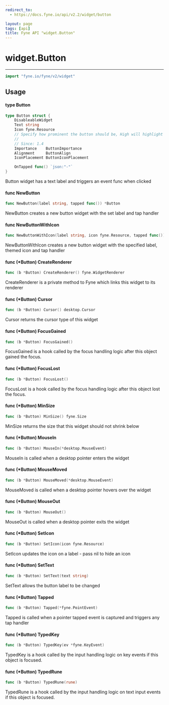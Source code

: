 ```yaml
---
redirect_to:
  - https://docs.fyne.io/api/v2.2/widget/button

layout: page
tags: [api]
title: Fyne API "widget.Button"
---
```



# widget.Button
---
```go
import "fyne.io/fyne/v2/widget"
```

## Usage

#### type Button

```go
type Button struct {
	DisableableWidget
	Text string
	Icon fyne.Resource
	// Specify how prominent the button should be, High will highlight the button and Low will remove some decoration.
	//
	// Since: 1.4
	Importance    ButtonImportance
	Alignment     ButtonAlign
	IconPlacement ButtonIconPlacement

	OnTapped func() `json:"-"`
}
```

Button widget has a text label and triggers an event func when clicked

#### func  NewButton

```go
func NewButton(label string, tapped func()) *Button
```
NewButton creates a new button widget with the set label and tap handler

#### func  NewButtonWithIcon

```go
func NewButtonWithIcon(label string, icon fyne.Resource, tapped func()) *Button
```
NewButtonWithIcon creates a new button widget with the specified label, themed icon and tap handler

#### func (*Button) CreateRenderer

```go
func (b *Button) CreateRenderer() fyne.WidgetRenderer
```
CreateRenderer is a private method to Fyne which links this widget to its renderer

#### func (*Button) Cursor

```go
func (b *Button) Cursor() desktop.Cursor
```
Cursor returns the cursor type of this widget

#### func (*Button) FocusGained

```go
func (b *Button) FocusGained()
```
FocusGained is a hook called by the focus handling logic after this object gained the focus.

#### func (*Button) FocusLost

```go
func (b *Button) FocusLost()
```
FocusLost is a hook called by the focus handling logic after this object lost the focus.

#### func (*Button) MinSize

```go
func (b *Button) MinSize() fyne.Size
```
MinSize returns the size that this widget should not shrink below

#### func (*Button) MouseIn

```go
func (b *Button) MouseIn(*desktop.MouseEvent)
```
MouseIn is called when a desktop pointer enters the widget

#### func (*Button) MouseMoved

```go
func (b *Button) MouseMoved(*desktop.MouseEvent)
```
MouseMoved is called when a desktop pointer hovers over the widget

#### func (*Button) MouseOut

```go
func (b *Button) MouseOut()
```
MouseOut is called when a desktop pointer exits the widget

#### func (*Button) SetIcon

```go
func (b *Button) SetIcon(icon fyne.Resource)
```
SetIcon updates the icon on a label - pass nil to hide an icon

#### func (*Button) SetText

```go
func (b *Button) SetText(text string)
```
SetText allows the button label to be changed

#### func (*Button) Tapped

```go
func (b *Button) Tapped(*fyne.PointEvent)
```
Tapped is called when a pointer tapped event is captured and triggers any tap handler

#### func (*Button) TypedKey

```go
func (b *Button) TypedKey(ev *fyne.KeyEvent)
```
TypedKey is a hook called by the input handling logic on key events if this object is focused.

#### func (*Button) TypedRune

```go
func (b *Button) TypedRune(rune)
```
TypedRune is a hook called by the input handling logic on text input events if this object is focused.
